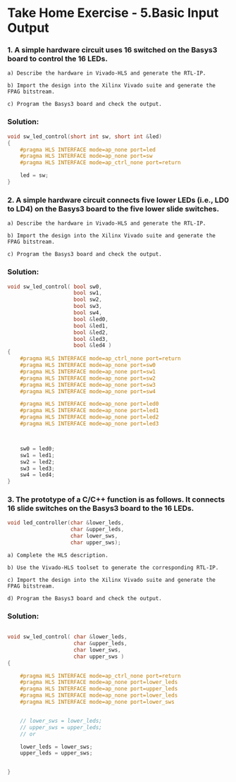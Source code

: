 # Take Home Exercise - 5.Basic Input Output


### 1. A simple hardware circuit uses 16 switched on the Basys3 board to control the 16 LEDs.

    a) Describe the hardware in Vivado-HLS and generate the RTL-IP.

    b) Import the design into the Xilinx Vivado suite and generate the FPAG bitstream.

    c) Program the Basys3 board and check the output.

### Solution:
```c
void sw_led_control(short int sw, short int &led)
{
	#pragma HLS INTERFACE mode=ap_none port=led
	#pragma HLS INTERFACE mode=ap_none port=sw
	#pragma HLS INTERFACE mode=ap_ctrl_none port=return

	led = sw;
}

```

### 2. A simple hardware circuit connects five lower LEDs (i.e., LD0 to LD4) on the Basys3 board to the five lower slide switches.

    a) Describe the hardware in Vivado-HLS and generate the RTL-IP.

    b) Import the design into the Xilinx Vivado suite and generate the FPAG bitstream.

    c) Program the Basys3 board and check the output.


### Solution:
```c
void sw_led_control( bool sw0,
					 bool sw1,
					 bool sw2,
					 bool sw3,
					 bool sw4,
					 bool &led0,
					 bool &led1,
					 bool &led2,
					 bool &led3,
					 bool &led4 )
{
	#pragma HLS INTERFACE mode=ap_ctrl_none port=return
	#pragma HLS INTERFACE mode=ap_none port=sw0
	#pragma HLS INTERFACE mode=ap_none port=sw1
	#pragma HLS INTERFACE mode=ap_none port=sw2
	#pragma HLS INTERFACE mode=ap_none port=sw3
	#pragma HLS INTERFACE mode=ap_none port=sw4

	#pragma HLS INTERFACE mode=ap_none port=led0
	#pragma HLS INTERFACE mode=ap_none port=led1
	#pragma HLS INTERFACE mode=ap_none port=led2
	#pragma HLS INTERFACE mode=ap_none port=led3



	sw0 = led0;
	sw1 = led1;
	sw2 = led2;
	sw3 = led3;
	sw4 = led4;
}

```



### 3. The prototype of a C/C++ function is as follows. It connects 16 slide switches on the Basys3 board to the 16 LEDs.

```cpp
void led_controller(char &lower_leds,
                    char &upper_leds,
                    char lower_sws,
                    char upper_sws);

```
    a) Complete the HLS description.

    b) Use the Vivado-HLS toolset to generate the corresponding RTL-IP.

    c) Import the design into the Xilinx Vivado suite and generate the FPAG bitstream.

    d) Program the Basys3 board and check the output.

### Solution:
```cpp

void sw_led_control( char &lower_leds,
                     char &upper_leds,
                     char lower_sws,
                     char upper_sws )
{

	#pragma HLS INTERFACE mode=ap_ctrl_none port=return
	#pragma HLS INTERFACE mode=ap_none port=lower_leds
	#pragma HLS INTERFACE mode=ap_none port=upper_leds
	#pragma HLS INTERFACE mode=ap_none port=lower_leds
	#pragma HLS INTERFACE mode=ap_none port=lower_sws


	// lower_sws = lower_leds;
	// upper_sws = upper_leds;
	// or

	lower_leds = lower_sws;
	upper_leds = upper_sws;


}


```
